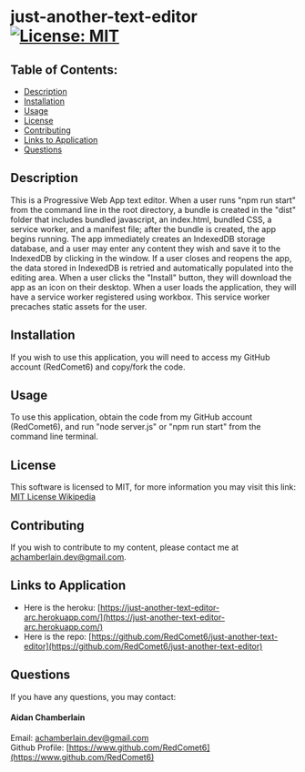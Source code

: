 # just-another-text-editor [![License: MIT](https://img.shields.io/badge/License-MIT-yellow.svg)](https://opensource.org/licenses/MIT)

## Table of Contents:

-   [Description](./README.md#description)
-   [Installation](./README.md#installation)
-   [Usage](./README.md#usage)
-   [License](./README.md#license)
-   [Contributing](./README.md#contributing)
-   [Links to Application](./README.md#links-to-application)
-   [Questions](./README.md#questions)

## Description

This is a Progressive Web App text editor. When a user runs "npm run start" from the command line in the root directory, a bundle is created in the "dist" folder that includes bundled javascript, an index.html, bundled CSS, a service worker, and a manifest file; after the bundle is created, the app begins running. The app immediately creates an IndexedDB storage database, and a user may enter any content they wish and save it to the IndexedDB by clicking in the window. If a user closes and reopens the app, the data stored in IndexedDB is retried and automatically populated into the editing area. When a user clicks the "Install" button, they will download the app as an icon on their desktop. When a user loads the application, they will have a service worker registered using workbox. This service worker precaches static assets for the user.

## Installation

If you wish to use this application, you will need to access my GitHub account (RedComet6) and copy/fork the code.

## Usage

To use this application, obtain the code from my GitHub account (RedComet6), and run "node server.js" or "npm run start" from the command line terminal.

## License

This software is licensed to MIT, for more information you may visit this link:
[MIT License Wikipedia](https://en.wikipedia.org/wiki/MIT_License)

## Contributing

If you wish to contribute to my content, please contact me at achamberlain.dev@gmail.com.

## Links to Application

-   Here is the heroku: [https://just-another-text-editor-arc.herokuapp.com/](https://just-another-text-editor-arc.herokuapp.com/)
-   Here is the repo: [https://github.com/RedComet6/just-another-text-editor](https://github.com/RedComet6/just-another-text-editor)

## Questions

If you have any questions, you may contact:

#### Aidan Chamberlain

Email: achamberlain.dev@gmail.com  
Github Profile: [https://www.github.com/RedComet6](https://www.github.com/RedComet6)
